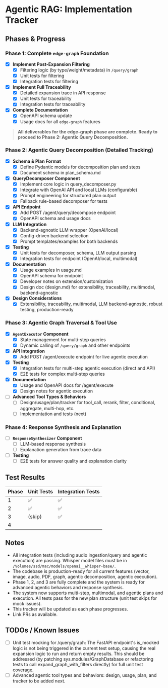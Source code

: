 # Agentic RAG: Implementation Tracker

## Phases & Progress

### Phase 1: Complete `edge-graph` Foundation
- [x] **Implement Post-Expansion Filtering**
  - [x] Filtering logic (by type/weight/metadata) in `/query/graph`
  - [x] Unit tests for filtering
  - [x] Integration tests for filtering
- [x] **Implement Full Traceability**
  - [x] Detailed expansion trace in API response
  - [x] Unit tests for traceability
  - [x] Integration tests for traceability
- [x] **Complete Documentation**
  - [x] OpenAPI schema update
  - [x] Usage docs for all `edge-graph` features

> **All deliverables for the edge-graph phase are complete. Ready to proceed to Phase 2: Agentic Query Decomposition.**

### Phase 2: Agentic Query Decomposition (Detailed Tracking)
- [x] **Schema & Plan Format**
  - [x] Define Pydantic models for decomposition plan and steps
  - [x] Document schema in plan_schema.md
- [x] **QueryDecomposer Component**
  - [x] Implement core logic in query_decomposer.py
  - [x] Integrate with OpenAI API and local LLMs (configurable)
  - [x] Prompt engineering for structured plan output
  - [x] Fallback rule-based decomposer for tests
- [x] **API Endpoint**
  - [x] Add POST /agent/query/decompose endpoint
  - [x] OpenAPI schema and usage docs
- [x] **LLM Integration**
  - [x] Backend-agnostic LLM wrapper (OpenAI/local)
  - [x] Config-driven backend selection
  - [x] Prompt templates/examples for both backends
- [x] **Testing**
  - [x] Unit tests for decomposer, schema, LLM output parsing
  - [x] Integration tests for endpoint (OpenAI/local, multimodal)
- [x] **Documentation**
  - [x] Usage examples in usage.md
  - [x] OpenAPI schema for endpoint
  - [x] Developer notes on extension/customization
  - [x] Design doc (design.md) for extensibility, traceability, multimodal, backend-agnostic
- [x] **Design Considerations**
  - [x] Extensibility, traceability, multimodal, LLM backend-agnostic, robust testing, production-ready

### Phase 3: Agentic Graph Traversal & Tool Use
- [x] **`AgentExecutor` Component**
  - [x] State management for multi-step queries
  - [x] Dynamic calling of `/query/graph` and other endpoints
- [x] **API Integration**
  - [x] Add POST /agent/execute endpoint for live agentic execution
- [x] **Testing**
  - [x] Integration tests for multi-step agentic execution (direct and API)
  - [x] E2E tests for complex multi-step queries
- [x] **Documentation**
  - [x] Usage and OpenAPI docs for /agent/execute
  - [x] Design notes for agentic execution
- [ ] **Advanced Tool Types & Behaviors**
  - [ ] Design/usage/plan/tracker for tool_call, rerank, filter, conditional, aggregate, multi-hop, etc.
  - [ ] Implementation and tests (next)

### Phase 4: Response Synthesis and Explanation
- [ ] **`ResponseSynthesizer` Component**
  - [ ] LLM-based response synthesis
  - [ ] Explanation generation from trace data
- [ ] **Testing**
  - [ ] E2E tests for answer quality and explanation clarity

## Test Results
| Phase | Unit Tests | Integration Tests |
|-------|------------|-------------------|
| 1     |    ✅      |        ✅         |
| 2     |    ✅      |        ✅         |
| 3     |   (skip)   |        ✅         |
| 4     |            |                   |

## Notes
- All integration tests (including audio ingestion/query and agentic execution) are passing. Whisper model files must be in `/Volumes/ssd/mac/models/openai__whisper-base/`.
- The codebase is production-ready for all current features (vector, image, audio, PDF, graph, agentic decomposition, agentic execution).
- Phase 1, 2, and 3 are fully complete and the system is ready for advanced agentic behaviors and response synthesis.
- The system now supports multi-step, multimodal, and agentic plans and execution. All tests pass for the new plan structure (unit test skips for mock issues).
- This tracker will be updated as each phase progresses.
- Link PRs as available.

## TODOs / Known Issues
- [ ] Unit test mocking for /query/graph: The FastAPI endpoint's is_mocked logic is not being triggered in the current test setup, causing the real expansion logic to run and return empty results. This should be addressed (by patching sys.modules/GraphDatabase or refactoring tests to call expand_graph_with_filters directly) for full unit test coverage. 
- [ ] Advanced agentic tool types and behaviors: design, usage, plan, and tracker to be added next. 
